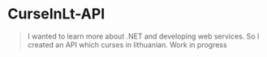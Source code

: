 # CurseInLt-API

> I wanted to learn more about .NET and developing web services. So I created an API which curses in lithuanian. Work in progress
